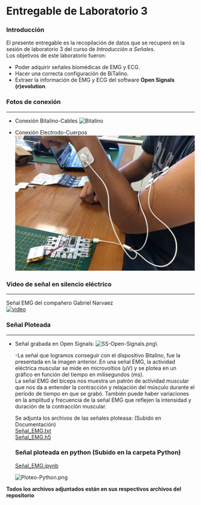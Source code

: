 # Entregable de Laboratorio 3
### **Introducción**
El presente entregable es la recopilación de datos que se recuperó en la sesión de laboratorio 3 del curso de *Introducción a Señales*.\
Los objetivos de este laboratorio fueron:
* Poder adquirir señales biomédicas de EMG y ECG.
* Hacer una correcta configuración de BiTalino.
* Extraer la información de EMG y ECG del software **Open Signals (r)evolution**.


### **Fotos de conexión**
---
* Conexión Bitalino-Cables
![Bitalino](/Documentaci%C3%B3n/Laboratorio3/Repositorio/Bitalino_conexion.jpg)

* Conexión Electrodo-Cuerpos
![Conexion_cuerpo](/Documentaci%C3%B3n/Laboratorio3/Repositorio/Conexi%C3%B3n_cuerpo.jpg)

### **Video de señal en silencio eléctrico**
---
Señal EMG del compañero Gabriel Narvaez\
[![video](https://img.youtube.com/vi/U039oLCqsj0/0.jpg)](https://www.youtube.com/watch?v=U039oLCqsj0)

### **Señal Ploteada**
---
* Señal grabada en Open Signals:
![SS-Open-Signals.png](/Documentaci%C3%B3n/Laboratorio3/Repositorio/SS_OpenSignals.png)\

    -La señal que logramos conseguir con el dispositivo Bitalino, fue la presentada en la imagen anterior.
    En una señal EMG, la actividad eléctrica muscular se mide en microvoltios (µV) y se plotea en un gráfico en función del tiempo en milisegundos (ms).\
    La señal EMG del bíceps nos muestra un patrón de actividad muscular que nos da a entender la contracción y relajación del músculo durante el período de tiempo en que se grabó. También puede haber variaciones en la amplitud y frecuencia de la señal EMG que reflejen la intensidad y duración de la contracción muscular.

    Se adjunta los archivos de las señales ploteasa: (Subido en Documentación)\
    [Señal_EMG.txt](/Documentaci%C3%B3n/Laboratorio3/Se%C3%B1ales_EMG/Se%C3%B1al_EMG.txt)  
    [Señal_EMG.h5](/Documentaci%C3%B3n/Laboratorio3/Se%C3%B1ales_EMG/Se%C3%B1al_EMG.h5)

    ### Señal ploteada en python (Subido en la carpeta Python)
    [Señal_EMG.ipynb](/Python/EMGSE%C3%91AL.ipynb)

    ![Ploteo-Python.png](/Documentaci%C3%B3n/Laboratorio3/Repositorio/Ploteo_Python.png)

**Todos los archivos adjuntados están en sus respectivos archivos del repositorio**
